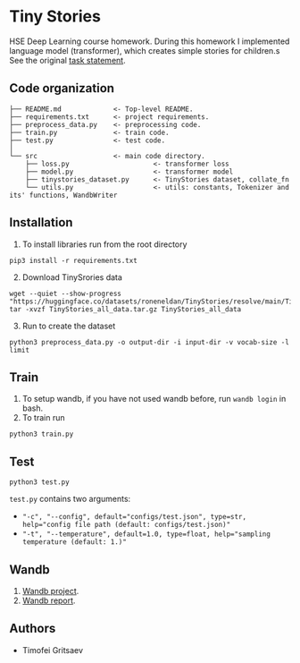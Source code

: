 # Tiny Stories

HSE Deep Learning course homework.
During this homework I implemented language model (transformer), which creates simple stories for children.s
See the original [task statement](https://github.com/puhsu/dl-hse/tree/main/week06-transformers/bhw01).

## Code organization

```shell
├── README.md             <- Top-level README.
├── requirements.txt      <- project requirements.
├── preprocess_data.py    <- preprocessing code.
├── train.py              <- train code.
├── test.py               <- test code.
│
└── src                   <- main code directory.
    ├── loss.py                     <- transformer loss  
    ├── model.py                    <- transformer model  
    ├── tinystories_dataset.py      <- TinyStories dataset, collate_fn 
    └── utils.py                    <- utils: constants, Tokenizer and its' functions, WandbWriter
```

## Installation

1. To install libraries run from the root directory
```shell
pip3 install -r requirements.txt
```
2. Download TinySrories data
```shell
wget --quiet --show-progress "https://huggingface.co/datasets/roneneldan/TinyStories/resolve/main/TinyStories_all_data.tar.gz"
tar -xvzf TinyStories_all_data.tar.gz TinyStories_all_data
```
3. Run to create the dataset
```shell
python3 preprocess_data.py -o output-dir -i input-dir -v vocab-size -l limit
```

## Train

1. To setup wandb, if you have not used wandb before, run `wandb login` in bash.
2. To train run
```shell
python3 train.py
```

## Test
```shell
python3 test.py
```
`test.py` contains two arguments:
* `"-c", "--config", default="configs/test.json", type=str, help="config file path (default: configs/test.json)"`
* `"-t", "--temperature", default=1.0, type=float, help="sampling temperature (default: 1.)"`

## Wandb 
1. [Wandb project](https://wandb.ai/tgritsaev/tiny_stories_dl2/overview?workspace=user-tgritsaev).
2. [Wandb report](todo).

## Authors

* Timofei Gritsaev